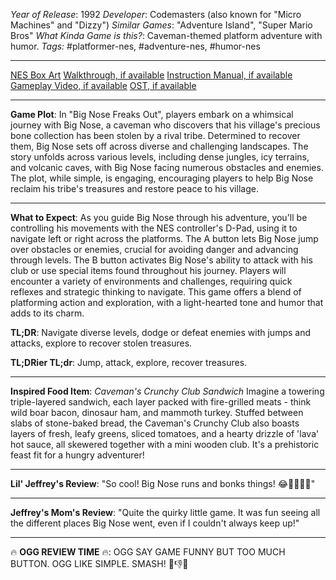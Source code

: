 *Year of Release*: 1992
*Developer*: Codemasters (also known for "Micro Machines" and "Dizzy")
*Similar Games*: "Adventure Island", "Super Mario Bros"
*What Kinda Game is this?*: Caveman-themed platform adventure with humor.
*Tags:* #platformer-nes, #adventure-nes, #humor-nes

---
[NES Box Art](https://www.google.com/search?tbm=isch&q=NES+Box+Art+Big+Nose+Freaks+Out) 
[Walkthrough, if available](https://www.google.com/search?q=Walkthrough+Big+Nose+Freaks+Out)
[Instruction Manual, if available](https://www.google.com/search?q=NES+Instruction+Manual+Big+Nose+Freaks+Out)
[Gameplay Video, if available](https://www.youtube.com/results?search_query=gameplay+NES+Big+Nose+Freaks+Out) 
[OST, if available](https://www.youtube.com/results?search_query=gameplay+NES+Big+Nose+Freaks+Out+OST)

- - -
**Game Plot**: 
In "Big Nose Freaks Out", players embark on a whimsical journey with Big Nose, a caveman who discovers that his village's precious bone collection has been stolen by a rival tribe. Determined to recover them, Big Nose sets off across diverse and challenging landscapes. The story unfolds across various levels, including dense jungles, icy terrains, and volcanic caves, with Big Nose facing numerous obstacles and enemies. The plot, while simple, is engaging, encouraging players to help Big Nose reclaim his tribe's treasures and restore peace to his village.

- - -
**What to Expect**: 
As you guide Big Nose through his adventure, you'll be controlling his movements with the NES controller's D-Pad, using it to navigate left or right across the platforms. The A button lets Big Nose jump over obstacles or enemies, crucial for avoiding danger and advancing through levels. The B button activates Big Nose's ability to attack with his club or use special items found throughout his journey. Players will encounter a variety of environments and challenges, requiring quick reflexes and strategic thinking to navigate. This game offers a blend of platforming action and exploration, with a light-hearted tone and humor that adds to its charm.

**TL;DR**: Navigate diverse levels, dodge or defeat enemies with jumps and attacks, explore to recover stolen treasures.

**TL;DRier TL;dr**: Jump, attack, explore, recover treasures.

---
**Inspired Food Item**: *Caveman's Crunchy Club Sandwich*
Imagine a towering triple-layered sandwich, each layer packed with fire-grilled meats - think wild boar bacon, dinosaur ham, and mammoth turkey. Stuffed between slabs of stone-baked bread, the Caveman's Crunchy Club also boasts layers of fresh, leafy greens, sliced tomatoes, and a hearty drizzle of 'lava' hot sauce, all skewered together with a mini wooden club. It's a prehistoric feast fit for a hungry adventurer!

---
**Lil' Jeffrey's Review**: "So cool! Big Nose runs and bonks things! 😂🏃‍♂️👊💎"

---
**Jeffrey's Mom's Review**: "Quite the quirky little game. It was fun seeing all the different places Big Nose went, even if I couldn't always keep up!"

---
🔥 **OGG REVIEW TIME** 🔥: OGG SAY GAME FUNNY BUT TOO MUCH BUTTON. OGG LIKE SIMPLE. SMASH! 🤬👎🔥
